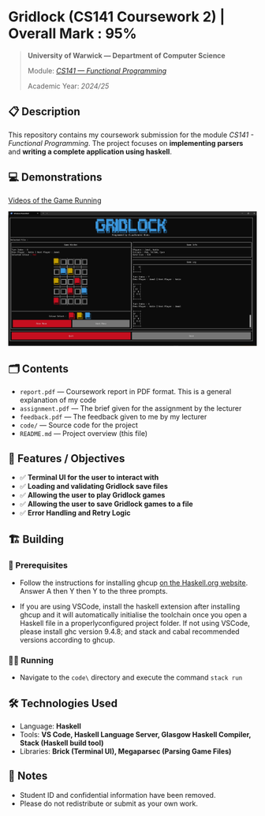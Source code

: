 # Gridlock (CS141 Coursework 2) | Overall Mark : 95%
> **University of Warwick — Department of Computer Science**
> 
> Module: [*CS141 — Functional Programming*](https://warwick.ac.uk/fac/sci/dcs/teaching/modules/cs141/)
> 
> Academic Year: *2024/25*

## 📋 Description

This repository contains my coursework submission for the module *CS141 - Functional Programming*. The project focuses on **implementing parsers** and **writing a complete application using haskell**.

## 💻 Demonstrations

[Videos of the Game Running](https://youtube.com/playlist?list=PLY4lCnYQQkJXnH8pamYGNxL2PKemjFeXJ&feature=shared)

![Screenshot of the Game Running](Demo.png)

## 🗂️ Contents

- `report.pdf` — Coursework report in PDF format. This is a general explanation of my code
- `assignment.pdf` —  The brief given for the assignment by the lecturer
- `feedback.pdf` —  The feedback given to me by my lecturer
- `code/` — Source code for the project    
- `README.md` — Project overview (this file)

## 🚀 Features / Objectives

- ✅ **Terminal UI for the user to interact with**
- ✅ **Loading and validating Gridlock save files**  
- ✅ **Allowing the user to play Gridlock games**  
- ✅ **Allowing the user to save Gridlock games to a file**
- ✅ **Error Handling and Retry Logic**

## 🏗️ Building

### 🔧 Prerequisites

- Follow the instructions for installing ghcup [on the Haskell.org website](https://www.haskell.org/ghcup/). Answer A
then Y then Y to the three prompts.

- If you are using VSCode, install the haskell extension after installing ghcup and it
will automatically initialise the toolchain once you open a Haskell file in a properlyconfigured project folder. If not using VSCode, please install ghc version 9.4.8;
and stack and cabal recommended versions according to ghcup.

### 🏃‍♂ Running

- Navigate to the `code\` directory and execute the command `stack run`

## 🛠️ Technologies Used

- Language: **Haskell**  
- Tools: **VS Code, Haskell Language Server, Glasgow Haskell Compiler, Stack (Haskell build tool)**  
- Libraries: **Brick (Terminal UI), Megaparsec (Parsing Game Files)**

## 📎 Notes

- Student ID and confidential information have been removed.
- Please do not redistribute or submit as your own work.


